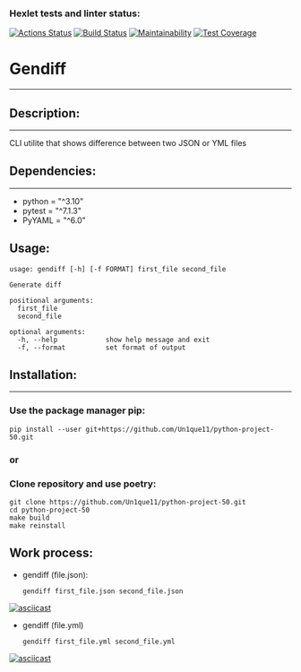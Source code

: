 ### Hexlet tests and linter status:
[![Actions Status](https://github.com/Un1que11/python-project-50/workflows/hexlet-check/badge.svg)](https://github.com/Un1que11/python-project-50/actions)
[![Build Status](https://github.com/Un1que11/python-project-50/actions/workflows/project-check.yml/badge.svg)](https://github.com/Un1que11/python-project-50/actions/workflows/project-check.yml)
[![Maintainability](https://api.codeclimate.com/v1/badges/c6148e823b09f10e7d49/maintainability)](https://codeclimate.com/github/Un1que11/python-project-50/maintainability)
[![Test Coverage](https://api.codeclimate.com/v1/badges/c6148e823b09f10e7d49/test_coverage)](https://codeclimate.com/github/Un1que11/python-project-50/test_coverage)

# Gendiff
***
## Description:
***
CLI utilite that shows difference between two JSON or YML files
## Dependencies:
***

* python = "^3.10"
* pytest = "^7.1.3"
* PyYAML = "^6.0"
## Usage:
    usage: gendiff [-h] [-f FORMAT] first_file second_file

    Generate diff

    positional arguments:
      first_file
      second_file

    optional arguments:
      -h, --help            show help message and exit
      -f, --format          set format of output
## Installation:
***
### Use the package manager pip:
    pip install --user git+https://github.com/Un1que11/python-project-50.git
### or 
### Clone repository and use poetry:
    git clone https://github.com/Un1que11/python-project-50.git
    cd python-project-50
    make build
    make reinstall
## Work process:

+ gendiff (file.json):

      gendiff first_file.json second_file.json
[![asciicast](https://asciinema.org/a/ECfGIFIaGenyvY6s8ksXL1lnq.svg)](https://asciinema.org/a/ECfGIFIaGenyvY6s8ksXL1lnq)

+ gendiff (file.yml)

      gendiff first_file.yml second_file.yml
[![asciicast](https://asciinema.org/a/JGSPTyWj8fRAA3RYg9BtDC6ZV.svg)](https://asciinema.org/a/JGSPTyWj8fRAA3RYg9BtDC6ZV)